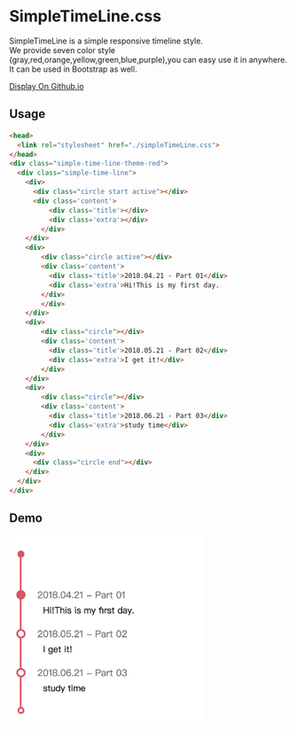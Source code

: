 # SimpleTimeLine.css
SimpleTimeLine is a simple responsive timeline style.  
We provide seven color style (gray,red,orange,yellow,green,blue,purple),you can easy use it in anywhere.    
It can be used in Bootstrap as well.

<a href="https://unromanticman.github.io/SimpleTimeLine.css/">Display On Github.io</a>

## Usage
```html
<head>
  <link rel="stylesheet" href="./simpleTimeLine.css">
</head>
<div class="simple-time-line-theme-red">
  <div class="simple-time-line">
    <div>
      <div class="circle start active"></div>
      <div class='content'> 
          <div class='title'></div>
          <div class='extra'></div>
        </div>
    </div>
    <div>
        <div class="circle active"></div>
        <div class='content'> 
          <div class='title'>2018.04.21 - Part 01</div>
          <div class='extra'>Hi!This is my first day.
        </div>
        </div>
    </div>
    <div>
        <div class="circle"></div>
        <div class='content'>
          <div class='title'>2018.05.21 - Part 02</div>
          <div class='extra'>I get it!</div>
        </div>
    </div>
    <div>
        <div class="circle"></div>
        <div class='content'>
          <div class='title'>2018.06.21 - Part 03</div>
          <div class='extra'>study time</div>
        </div>
    </div>
    <div>
      <div class="circle end"></div>
    </div>
  </div>
</div>
```

## Demo
<img width="350" src="https://github.com/unromanticman/SimpleTimeLine/blob/master/example.png?raw=true"/>

